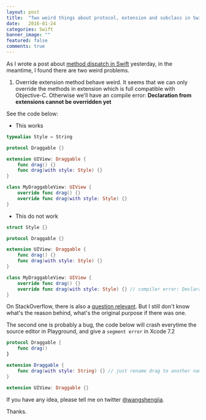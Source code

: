 ```yaml
---
layout: post
title:  "Two weird things about protocol, extension and subclass in Swift"
date:   2016-01-24
categories: Swift
banner_image: ""
featured: false
comments: true
---
```


As I wrote a post about [method dispatch in Swift](http://allblue.me/swift/2016/01/23/swift-method-dispatch-with-protocol-extension-protocol-extension-and-subclass/) yesterday, in the meantime, I found there are two weird problems.

1. Override extension method behave weird. It seems that we can only override the methods in extension which is full compatible with Objective-C. Otherwise we'll have an compile error: **Declaration from extensions cannot be overridden yet**

<!--more-->

See the code below:
- This works
```swift
typealias Style = String

protocol Draggable {}

extension UIView: Draggable {
    func drag() {}
    func drag(with style: Style) {}
}

class MyDraggableView: UIView {
    override func drag() {}
    override func drag(with style: Style) {}
}
```
- This do not work
```swift
struct Style {}

protocol Draggable {}

extension UIView: Draggable {
    func drag() {}
    func drag(with style: Style) {}
}

class MyDraggableView: UIView {
    override func drag() {}
    override func drag(with style: Style) {} // compiler error: Declaration from extensions cannot be overridden yet
}
```

On StackOverflow, there is also a [question relevant](http://stackoverflow.com/questions/27109006/can-you-override-between-extensions-in-swift-or-not-compiler-seems-confused). But I still don't know what's the reason behind, what's the original purpose if there was one.

The second one is probably a bug, the code below will crash everytime the source editor in Playground, and give a `segment error` in Xcode 7.2
```swift
protocol Draggable {
    func drag()
}

extension Draggable {
    func drag(with style: String) {} // just rename drag to another name will fix the problem
}

extension UIView: Draggable {}
```

If you have any idea, please tell me on twitter [@wangshengjia](http://twitter.com/wangshengjia).

Thanks.
